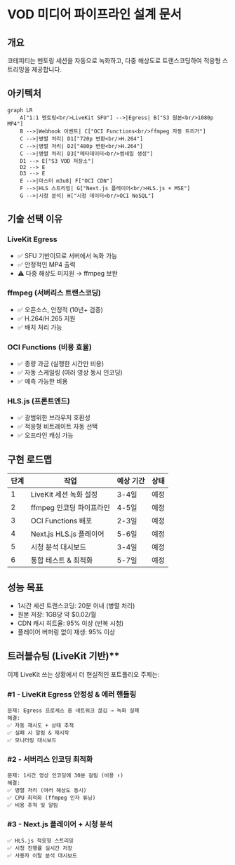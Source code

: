 # VOD 미디어 파이프라인 설계 문서

## 개요

코테피티는 멘토링 세션을 자동으로 녹화하고,
다중 해상도로 트랜스코딩하여 적응형 스트리밍을 제공합니다.

## 아키텍처

```mermaid
graph LR
    A["1:1 멘토링<br/>LiveKit SFU"] -->|Egress| B["S3 원본<br/>1080p MP4"]
    B -->|Webhook 이벤트| C["OCI Functions<br/>ffmpeg 자동 트리거"]
    C -->|병렬 처리| D1["720p 변환<br/>H.264"]
    C -->|병렬 처리| D2["480p 변환<br/>H.264"]
    C -->|병렬 처리| D3["메타데이터<br/>썸네일 생성"]
    D1 --> E["S3 VOD 저장소"]
    D2 --> E
    D3 --> E
    E -->|마스터 m3u8| F["OCI CDN"]
    F -->|HLS 스트리밍| G["Next.js 플레이어<br/>HLS.js + MSE"]
    G -->|시청 분석| H["시청 데이터<br/>OCI NoSQL"]
```

## 기술 선택 이유

### LiveKit Egress

- ✅ SFU 기반이므로 서버에서 녹화 가능
- ✅ 안정적인 MP4 출력
- ⚠️ 다중 해상도 미지원 → ffmpeg 보완

### ffmpeg (서버리스 트랜스코딩)

- ✅ 오픈소스, 안정적 (10년+ 검증)
- ✅ H.264/H.265 지원
- ✅ 배치 처리 가능

### OCI Functions (비용 효율)

- ✅ 종량 과금 (실행한 시간만 비용)
- ✅ 자동 스케일링 (여러 영상 동시 인코딩)
- ✅ 예측 가능한 비용

### HLS.js (프론트엔드)

- ✅ 광범위한 브라우저 호환성
- ✅ 적응형 비트레이트 자동 선택
- ✅ 오프라인 캐싱 가능

## 구현 로드맵

| 단계 | 작업                     | 예상 기간 | 상태 |
| ---- | ------------------------ | --------- | ---- |
| 1    | LiveKit 세션 녹화 설정   | 3-4일     | 예정 |
| 2    | ffmpeg 인코딩 파이프라인 | 4-5일     | 예정 |
| 3    | OCI Functions 배포       | 2-3일     | 예정 |
| 4    | Next.js HLS.js 플레이어  | 5-6일     | 예정 |
| 5    | 시청 분석 대시보드       | 3-4일     | 예정 |
| 6    | 통합 테스트 & 최적화     | 5-7일     | 예정 |

## 성능 목표

- 1시간 세션 트랜스코딩: 20분 이내 (병렬 처리)
- 원본 저장: 1GB당 약 $0.02/월
- CDN 캐시 히트율: 95% 이상 (반복 시청)
- 플레이어 버퍼링 없이 재생: 95% 이상

## 트러블슈팅 (LiveKit 기반)\*\*

이제 LiveKit 쓰는 상황에서 더 현실적인 포트폴리오 주제는:

### **#1 - LiveKit Egress 안정성 & 에러 핸들링**

```
문제: Egress 프로세스 중 네트워크 끊김 → 녹화 실패
해결:
✅ 자동 재시도 + 상태 추적
✅ 실패 시 알림 & 재시작
✅ 모니터링 대시보드
```

### **#2 - 서버리스 인코딩 최적화**

```
문제: 1시간 영상 인코딩에 30분 걸림 (비용 ↑)
해결:
✅ 병렬 처리 (여러 해상도 동시)
✅ CPU 최적화 (ffmpeg 인자 튜닝)
✅ 비용 추적 및 알림
```

### **#3 - Next.js 플레이어 + 시청 분석**

```
✅ HLS.js 적응형 스트리밍
✅ 시청 진행률 실시간 저장
✅ 사용자 이탈 분석 대시보드
```
